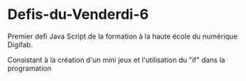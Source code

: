 # Defis-du-Venderdi-6

Premier defi Java Script de la formation à la haute école du numérique Digifab.

Consistant à la création d'un mini jeux et l'utilisation du "if" dans la programation
